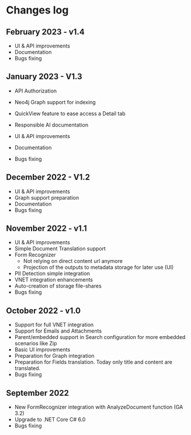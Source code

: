 # Changes log

## February 2023 - v1.4

- UI & API improvements
- Documentation
- Bugs fixing

## January 2023 - V1.3

- API Authorization
- Neo4j Graph support for indexing
- QuickView feature to ease access a Detail tab
- Responsible AI documentation

- UI & API improvements
- Documentation
- Bugs fixing

## December 2022 - V1.2

- UI & API improvements
- Graph support preparation
- Documentation
- Bugs fixing

## November 2022 - v1.1

- UI & API improvements
- Simple Document Translation support
- Form Recognizer
    - Not relying on direct content url anymore
    - Projection of the outputs to metadata storage for later use (UI)
- PII Detection simple integration
- VNET integration enhancements
- Auto-creation of storage file-shares
- Bugs fixing

## October 2022 - v1.0

- Support for full VNET integration
- Support for Emails and Attachments
- Parent/embedded support in Search configuration for more embedded scenarios like Zip
- Basic UI improvements
- Preparation for Graph integration
- Preparation for Fields translation. Today only title and content are translated.
- Bugs fixing 

## September 2022 

- New FormRecognizer integration with AnalyzeDocument function (GA 3.2)
- Upgrade to .NET Core C# 6.0 
- Bugs fixing 
